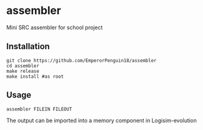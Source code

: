 # assembler
Mini SRC assembler for school project

## Installation
```
git clone https://github.com/EmperorPenguin18/assembler
cd assembler
make release
make install #as root
```

## Usage
```
assembler FILEIN FILEOUT
```
The output can be imported into a memory component in Logisim-evolution
